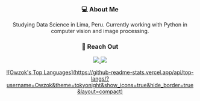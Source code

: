 <div align="center">

### 💻 About Me
Studying Data Science in Lima, Peru. Currently working with Python in computer vision and image processing.

### 📨 Reach Out

<a href="https://martpb.me/" target="_blank"><img src="https://img.shields.io/badge/website-000?style=for-the-badge&logo=About.me&logoColor=white" /> <a href="https://www.linkedin.com/in/martin-perez-bonany-329859224/" target="_blank"><img src="https://img.shields.io/badge/LinkedIn-0077B5?style=for-the-badge&logo=linkedin&logoColor=white" /> 
  
<!--> ![Owzok's Top Languages](https://github-readme-stats.vercel.app/api/top-langs/?username=Owzok&theme=tokyonight&show_icons=true&hide_border=true&layout=compact) 
</div>
